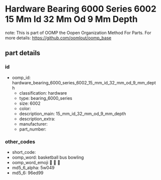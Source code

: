 # Hardware Bearing 6000 Series 6002 15 Mm Id 32 Mm Od 9 Mm Depth  

note: This is part of OOMP the Oopen Organization Method For Parts. For more details: https://github.com/oomlout/oomp_base

##  part details





### id
* oomp_id: hardware_bearing_6000_series_6002_15_mm_id_32_mm_od_9_mm_depth
  * classification: hardware
  * type: bearing_6000_series
  * size: 6002
  * color: 
  * description_main: 15_mm_id_32_mm_od_9_mm_depth
  * description_extra: 
  * manufacturer: 
  * part_number: 

### other_codes
* short_code: 
* oomp_word: basketball bus bowling
* oomp_word_emoji :basketball: :bus: :bowling:
* md5_6_alpha: 5w049
* md5_6: 96ed99